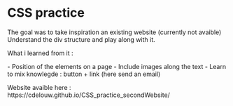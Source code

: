 <h1> CSS practice </h1>

The goal was to take inspiration an existing website (currently not avaible)
Understand the div structure and play along with it. 

What i learned from it :
<p> 
- Position of the elements on a page
- Include images along the text
- Learn to mix knowlegde : button + link (here send an email)





<footer> 
Website avaible here : https://cdelouw.github.io/CSS_practice_secondWebsite/
</footer>
